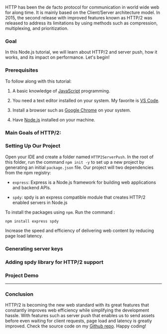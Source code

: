 HTTP has been the de facto protocol for communication in world wide web for along time. It is mainly based on the Client/Server architecture model. 
In 2015, the second release with improved features known as HTTP/2 was released to address its limitations by using methods such as compression, multiplexing,
and prioritization.


### Goal
In this Node.js tutorial, we will learn about HTTP/2 and server push, how it works, and its impact on performance. Let's begin!

### Prerequisites

To follow along with this tutorial:
1. A basic knowledge of [JavaScript](https://www.w3schools.com/js/DEFAULT.asp) programming.

2. You need a text editor installed on your system. My favorite is [VS Code](https://code.visualstudio.com/download).

3. Install a browser such as [Google Chrome](https://www.google.com/chrome/) on your system.

4. Have [Node.js](https://nodejs.org/en/) installed on your machine.

### Main Goals of HTTP/2:



### Setting Up Our Project

Open your IDE and create a folder named `HTTP2ServerPush`. In the root of this folder, run the command `npm init -y` to set up a new project by generating an initial `package.json` file. 
Our project will two dependencies from the npm registry:

- `express`:  Express is a Node.js framework for building web applications and backend APIs.

- `spdy`: spdy is an express compatible module that creates HTTP/2 enabled servers in Node.js

To install the packages using `npm`. Run the command :

`npm install express spdy`

Increase the speed and efficiency of delivering web content by reducing page load latency.

### Generating server keys

### Adding spdy library for HTTP/2 support

### Project Demo
_______________________________________________________________________________
### Conclusion
HTTP/2 is becoming the new web standard with its great features that constantly improves web efficiency while simplifying the development hassle. 
With features such as server push that enables us to send assets before even waiting for client requests, page load and latency is greatly improved. 
Check the source code on my [Github repo](https://github.com/Bradley8555/HTTP-2-Server-Push). Happy coding!
